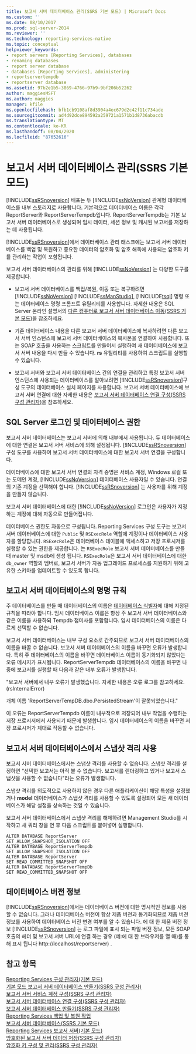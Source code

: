 ```yaml
---
title: 보고서 서버 데이터베이스 관리(SSRS 기본 모드) | Microsoft Docs
ms.custom: ''
ms.date: 08/10/2017
ms.prod: sql-server-2014
ms.reviewer: ''
ms.technology: reporting-services-native
ms.topic: conceptual
helpviewer_keywords:
- report servers [Reporting Services], databases
- renaming databases
- report server database
- databases [Reporting Services], administering
- reportservertempdb
- reportserver database
ms.assetid: 97b2e1b5-3869-4766-97b9-9bf206b52262
author: maggiesMSFT
ms.author: maggies
manager: kfile
ms.openlocfilehash: bfb1cb9108af8d3904a4ec679d2c42f11c734ade
ms.sourcegitcommit: ad4d92dce894592a259721a1571b1d8736abacdb
ms.translationtype: MT
ms.contentlocale: ko-KR
ms.lasthandoff: 08/04/2020
ms.locfileid: "87652616"
---
```

# <a name="administer-a-report-server-database-ssrs-native-mode"></a>보고서 서버 데이터베이스 관리(SSRS 기본 모드)
  [!INCLUDE[ssRSnoversion](../../includes/ssrsnoversion-md.md)] 배포는 두 [!INCLUDE[ssNoVersion](../../includes/ssnoversion-md.md)] 관계형 데이터베이스를 내부 스토리지로 사용합니다. 기본적으로 데이터베이스 이름은 각각 ReportServer와 ReportServerTempdb입니다. ReportServerTempdb는 기본 보고서 서버 데이터베이스로 생성되며 임시 데이터, 세션 정보 및 캐시된 보고서를 저장하는 데 사용됩니다.  
  
 [!INCLUDE[ssRSnoversion](../../includes/ssrsnoversion-md.md)]에서 데이터베이스 관리 태스크에는 보고서 서버 데이터베이스를 백업 및 복원하고 중요한 데이터의 암호화 및 암호 해독에 사용되는 암호화 키를 관리하는 작업이 포함됩니다.  
  
 보고서 서버 데이터베이스의 관리를 위해 [!INCLUDE[ssNoVersion](../../includes/ssnoversion-md.md)] 는 다양한 도구를 제공합니다.  
  
-   보고서 서버 데이터베이스를 백업/복원, 이동 또는 복구하려면 [!INCLUDE[ssNoVersion](../../includes/ssnoversion-md.md)] [!INCLUDE[ssManStudio](../../includes/ssmanstudio-md.md)], [!INCLUDE[tsql](../../includes/tsql-md.md)] 명령 또는 데이터베이스 명령 프롬프트 유틸리티를 사용합니다. 자세한 내용은 SQL Server 온라인 설명서의 [다른 컴퓨터로 보고서 서버 데이터베이스 이동&#40;SSRS 기본 모드&#41;](moving-the-report-server-databases-to-another-computer-ssrs-native-mode.md)을 참조하세요.  
  
-   기존 데이터베이스 내용을 다른 보고서 서버 데이터베이스에 복사하려면 다른 보고서 서버 인스턴스에 보고서 서버 데이터베이스의 복사본을 연결하여 사용합니다. 또는 SOAP 호출을 사용하는 스크립트를 만들어서 실행하여 새 데이터베이스에 보고서 서버 내용을 다시 만들 수 있습니다. **rs** 유틸리티를 사용하여 스크립트를 실행할 수 있습니다.  
  
-   보고서 서버와 보고서 서버 데이터베이스 간의 연결을 관리하고 특정 보고서 서버 인스턴스에 사용되는 데이터베이스를 알아보려면 [!INCLUDE[ssRSnoversion](../../includes/ssrsnoversion-md.md)]구성 도구의 데이터베이스 설치 페이지를 사용합니다. 보고서 서버 데이터베이스에 보고서 서버 연결에 대한 자세한 내용은 [보고서 서버 데이터베이스 연결 구성&#40;SSRS 구성 관리자&#41;](../../sql-server/install/configure-a-report-server-database-connection-ssrs-configuration-manager.md)을 참조하세요.  
  
## <a name="sql-server-login-and-database-permissions"></a>SQL Server 로그인 및 데이터베이스 권한  
 보고서 서버 데이터베이스는 보고서 서버에 의해 내부에서 사용됩니다. 두 데이터베이스에 대한 연결은 보고서 서버 서비스에 의해 설정됩니다. [!INCLUDE[ssRSnoversion](../../includes/ssrsnoversion-md.md)] 구성 도구를 사용하여 보고서 서버 데이터베이스에 대한 보고서 서버 연결을 구성합니다.  
  
 데이터베이스에 대한 보고서 서버 연결의 자격 증명은 서비스 계정, Windows 로컬 또는 도메인 계정, [!INCLUDE[ssNoVersion](../../includes/ssnoversion-md.md)] 데이터베이스 사용자일 수 있습니다. 연결의 기존 계정을 선택해야 합니다. [!INCLUDE[ssRSnoversion](../../includes/ssrsnoversion-md.md)] 는 사용자를 위해 계정을 만들지 않습니다.  
  
 보고서 서버 데이터베이스에 대한 [!INCLUDE[ssNoVersion](../../includes/ssnoversion-md.md)] 로그인은 사용자가 지정하는 계정에 대해 자동으로 만들어집니다.  
  
 데이터베이스 권한도 자동으로 구성됩니다. Reporting Services 구성 도구는 보고서 서버 데이터베이스에 대한 `Public` 및 `RSExecRole` 역할에 계정이나 데이터베이스 사용자를 할당합니다. `RSExecRole`은 데이터베이스 테이블에 액세스하고 저장 프로시저를 실행할 수 있는 권한을 제공합니다. 는 `RSExecRole` 보고서 서버 데이터베이스를 만들 때 master 및 msdb에 생성 됩니다. `RSExecRole`은 보고서 서버 데이터베이스에 대한 `db_owner` 역할의 멤버로, 보고서 서버가 자동 업그레이드 프로세스를 지원하기 위해 고유한 스키마를 업데이트할 수 있도록 합니다.  
  
## <a name="naming-conventions-for-the-report-server-databases"></a>보고서 서버 데이터베이스의 명명 규칙  
 주 데이터베이스를 만들 때 데이터베이스의 이름은 [데이터베이스 식별자](../../relational-databases/databases/database-identifiers.md)에 대해 지정된 규칙을 따라야 합니다. 임시 데이터베이스 이름은 항상 주 보고서 서버 데이터베이스와 같은 이름을 사용하되 Tempdb 접미사를 포함합니다. 임시 데이터베이스의 이름은 다르게 선택할 수 없습니다.  
  
 보고서 서버 데이터베이스는 내부 구성 요소로 간주되므로 보고서 서버 데이터베이스의 이름을 바꿀 수 없습니다. 보고서 서버 데이터베이스의 이름을 바꾸면 오류가 발생합니다. 특히 주 데이터베이스의 이름을 바꾸면 데이터베이스 이름이 동기화되지 않았다는 오류 메시지가 표시됩니다. ReportServerTempdb 데이터베이스의 이름을 바꾸면 나중에 보고서를 실행할 때 다음과 같은 내부 오류가 발생합니다.  
  
 "보고서 서버에서 내부 오류가 발생했습니다. 자세한 내용은 오류 로그를 참고하세요. (rsInternalError)  
  
 개체 이름 'ReportServerTempDB.dbo.PersistedStream'이 잘못되었습니다."  
  
 이 오류는 ReportServerTempdb 이름이 내부적으로 저장되어 내부 작업을 수행하는 저장 프로시저에서 사용되기 때문에 발생합니다. 임시 데이터베이스의 이름을 바꾸면 저장 프로시저가 제대로 작동할 수 없습니다.  
  
## <a name="enabling-snapshot-isolation-on-the-report-server-database"></a>보고서 서버 데이터베이스에서 스냅샷 격리 사용  
 보고서 서버 데이터베이스에서는 스냅샷 격리를 사용할 수 없습니다. 스냅샷 격리를 설정하면 “선택한 보고서는 아직 볼 수 없습니다. 보고서를 렌더링하고 있거나 보고서 스냅샷을 사용할 수 없습니다"라는 오류가 발생합니다.  
  
 스냅샷 격리를 의도적으로 사용하지 않은 경우 다른 애플리케이션이 해당 특성을 설정했거나 **model** 데이터베이스가 스냅샷 격리를 사용할 수 있도록 설정되어 모든 새 데이터베이스가 해당 설정을 상속하는 것일 수 있습니다.  
  
 보고서 서버 데이터베이스에서 스냅샷 격리를 해제하려면 Management Studio를 시작하고 새 쿼리 창을 연 후 다음 스크립트를 붙여넣어 실행합니다.  
  
```  
ALTER DATABASE ReportServer  
SET ALLOW_SNAPSHOT_ISOLATION OFF  
ALTER DATABASE ReportServerTempdb  
SET ALLOW_SNAPSHOT_ISOLATION OFF  
ALTER DATABASE ReportServer  
SET READ_COMMITTED_SNAPSHOT OFF  
ALTER DATABASE ReportServerTempDb  
SET READ_COMMITTED_SNAPSHOT OFF  
```  
  
## <a name="about-database-versions"></a>데이터베이스 버전 정보  
 [!INCLUDE[ssRSnoversion](../../includes/ssrsnoversion-md.md)]에서는 데이터베이스 버전에 대한 명시적인 정보를 사용할 수 없습니다. 그러나 데이터베이스 버전이 항상 제품 버전과 동기화되므로 제품 버전 정보를 사용하여 데이터베이스 버전 변경 여부를 알 수 있습니다. 에 대 한 제품 버전 정보 [!INCLUDE[ssRSnoversion](../../includes/ssrsnoversion-md.md)] 는 로그 파일에 표시 되는 파일 버전 정보, 모든 SOAP 호출의 헤더 및 보고서 서버 URL에 연결 하는 경우 (예:에 대 한 브라우저를 열 때)를 통해 표시 됩니다 http://localhost/reportserver) .  
  
## <a name="see-also"></a>참고 항목  
 [Reporting Services 구성 관리자&#40;기본 모드&#41;](../../sql-server/install/reporting-services-configuration-manager-native-mode.md)   
 [기본 모드 보고서 서버 데이터베이스 만들기&#40;SSRS 구성 관리자&#41;](../install-windows/ssrs-report-server-create-a-native-mode-report-server-database.md)   
 [보고서 서버 서비스 계정 구성&#40;SSRS 구성 관리자&#41;](../install-windows/configure-the-report-server-service-account-ssrs-configuration-manager.md)   
 [보고서 서버 데이터베이스 연결 구성&#40;SSRS 구성 관리자&#41;](../../sql-server/install/configure-a-report-server-database-connection-ssrs-configuration-manager.md)   
 [보고서 서버 데이터베이스 만들기&#40;SSRS 구성 관리자&#41;](../../sql-server/install/create-a-report-server-database-ssrs-configuration-manager.md)   
 [Reporting Services 백업 및 복원 작업](../install-windows/backup-and-restore-operations-for-reporting-services.md)   
 [보고서 서버 데이터베이스&#40;SSRS 기본 모드&#41;](report-server-database-ssrs-native-mode.md)   
 [Reporting Services 보고서 서버&#40;기본 모드&#41;](reporting-services-report-server-native-mode.md)   
 [암호화된 보고서 서버 데이터 저장&#40;SSRS 구성 관리자&#41;](../install-windows/ssrs-encryption-keys-store-encrypted-report-server-data.md)   
 [암호화 키 구성 및 관리&#40;SSRS 구성 관리자&#41;](../install-windows/ssrs-encryption-keys-manage-encryption-keys.md)  
  
  
